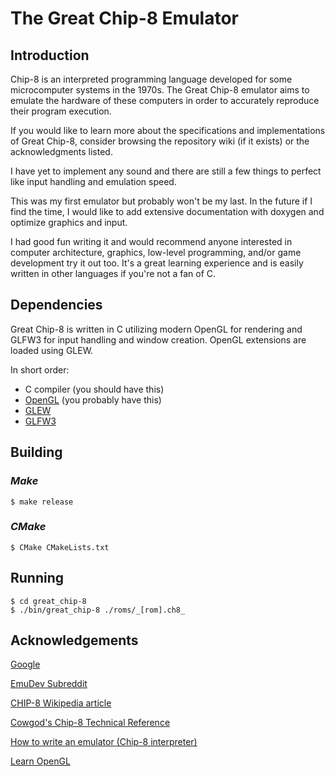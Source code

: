 # The Great Chip-8 Emulator

## Introduction

Chip-8 is an interpreted programming language developed for some microcomputer
systems in the 1970s.
The Great Chip-8 emulator aims to emulate the hardware of these computers in
order to accurately reproduce their program execution.

If you would like to learn more about the specifications and implementations of
Great Chip-8, consider browsing the repository wiki (if it exists) or the
acknowledgments listed.

I have yet to implement any sound and there are still a few things to perfect
like input handling and emulation speed.

This was my first emulator but probably won't be my last.
In the future if I find the time, I would like to add extensive documentation
with doxygen and optimize graphics and input.

I had good fun writing it and would recommend anyone interested in computer
architecture, graphics, low-level programming, and/or game development try it
out too.
It's a great learning experience and is easily written in other languages if
you're not a fan of C.

## Dependencies

Great Chip-8 is written in C utilizing modern OpenGL for rendering and GLFW3
for input handling and window creation.
OpenGL extensions are loaded using GLEW.

In short order:

 - C compiler (you should have this)
 - [OpenGL](https://www.opengl.org) (you probably have this)
 - [GLEW](http://glew.sourceforge.net)
 - [GLFW3](https://github.com/glfw/glfw)

## Building

### _Make_
`$ make release`

### _CMake_
`$ CMake CMakeLists.txt`

## Running
```
$ cd great_chip-8
$ ./bin/great_chip-8 ./roms/_[rom].ch8_
```

## Acknowledgements
[Google](https://www.google.com)

[EmuDev Subreddit](https://www.reddit.com/r/EmuDev)

[CHIP-8 Wikipedia article](https://www.wikiwand.com/en/CHIP-8)

[Cowgod's Chip-8 Technical Reference](http://devernay.free.fr/hacks/chip8/C8TECH10.HTM)

[How to write an emulator (Chip-8 interpreter)](http://www.multigesture.net/articles/how-to-write-an-emulator-chip-8-interpreter)

[Learn OpenGL](https://learnopengl.com)
